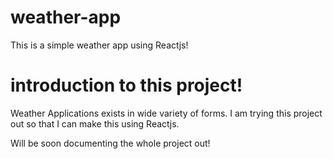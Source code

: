 # weather-app
This is a simple weather app using Reactjs! 

# introduction to this project!
Weather Applications exists in wide variety of forms. I am trying this project out so that I can make this using Reactjs.

Will be soon documenting the whole project out!
